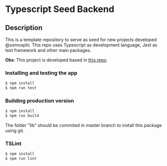 # Typescript Seed Backend

## Description
This is a template repository to serve as seed for new projects developed @somosphi. This repo uses Typescript as development language, Jest as test framework and other main packages.

**Obs**: This project is developed based in [this repo](https://github.com/somosphi/node-ts-seed).

### Installing and testing the app

```sh
$ npm install
$ npm run test
```

### Building production version
 
```sh
$ npm install
$ npm run build
```

The folder "lib" should be commited in master branch to install this package using git.

### TSLint

```sh
$ npm install
$ npm run lint
```
